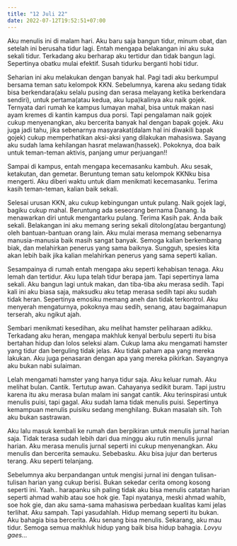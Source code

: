 ```yaml
---
title: "12 Juli 22"
date: 2022-07-12T19:52:51+07:00
---
```


Aku menulis ini di malam hari. Aku baru saja bangun tidur, minum obat, dan setelah ini berusaha tidur lagi. Entah mengapa belakangan ini aku suka sekali tidur. Terkadang aku berharap aku tertidur dan tidak bangun lagi. Sepertinya obatku mulai efektif. Susah tidurku berganti hobi tidur.  

Seharian ini aku melakukan dengan banyak hal. Pagi tadi aku berkumpul bersama teman satu kelompok KKN. Sebelumnya, karena aku sedang tidak bisa berkendara(aku selalu pusing dan serasa melayang ketika berkendara sendiri), untuk pertama(atau kedua, aku lupa)kalinya aku naik gojek. Ternyata dari rumah ke kampus lumayan mahal, bisa untuk makan nasi ayam kremes di kantin kampus dua porsi. Tapi pengalaman naik gojek cukup menyenangkan, aku bercerita banyak hal dengan bapak gojek. Aku juga jadi tahu, jika sebenarnya masyarakat(dalam hal ini diwakili bapak gojek) cukup memperhatikan aksi-aksi yang dilakukan mahasiswa. Sayang aku sudah lama kehilangan hasrat melawan(hassek). Pokoknya, doa baik untuk teman-teman aktivis, panjang umur perjuangan!!  

Sampai di kampus, entah mengapa kecemasanku kambuh. Aku sesak, ketakutan, dan gemetar. Beruntung teman satu kelompok KKNku bisa mengerti. Aku diberi waktu untuk diam menikmati kecemasanku. Terima kasih teman-teman, kalian baik sekali.  

Selesai urusan KKN, aku cukup kebingungan untuk pulang. Naik gojek lagi, bagiku cukup mahal. Beruntung ada seseorang bernama Danang. Ia menawarkan diri untuk mengantarku pulang. Terima Kasih pak. Anda baik sekali. Belakangan ini aku memang sering sekali ditolong(atau bergantung) oleh bantuan-bantuan orang lain. Aku mulai merasa memang sebenarnya manusia-manusia baik masih sangat banyak. Semoga kalian berkembang biak, dan melahirkan penerus yang sama baiknya. Sungguh, spesies kita akan lebih baik jika kalian melahirkan penerus yang sama seperti kalian.  

Sesampainya di rumah entah mengapa aku seperti kehabisan tenaga. Aku lemah dan tertidur. Aku lupa telah tidur berapa jam. Tapi sepertinya lama sekali. Aku bangun lagi untuk makan, dan tiba-tiba aku merasa sedih. Tapi kali ini aku biasa saja, maksudku aku tetap merasa sedih tapi aku sudah tidak heran. Sepertinya emosiku memang aneh dan tidak terkontrol. Aku menyerah mengaturnya, pokoknya mau sedih, senang, atau bagaimanapun terserah, aku ngikut ajah.  

Sembari menikmati kesedihan, aku melihat hamster peliharaan adikku. Terkadang aku heran, mengapa makhluk kenyal berbulu seperti itu bisa bertahan hidup dan lolos seleksi alam. Cukup lama aku mengamati hamster yang tidur dan berguling tidak jelas. Aku tidak paham apa yang mereka lakukan. Aku juga penasaran dengan apa yang mereka pikirkan. Sayangnya aku bukan nabi sulaiman.  

Lelah mengamati hamster yang hanya tidur saja. Aku keluar rumah. Aku melihat bulan. Cantik. Tertutup awan. Cahayanya sedikit buram. Tapi justru karena itu aku merasa bulan malam ini sangat cantik. Aku terinspirasi untuk menulis puisi, tapi gagal. Aku sudah lama tidak menulis puisi. Sepertinya kemampuan menulis puisiku sedang menghilang. Bukan masalah sih. Toh aku bukan sastrawan.  

Aku lalu masuk kembali ke rumah dan berpikiran untuk menulis jurnal harian saja. Tidak terasa sudah lebih dari dua minggu aku rutin menulis jurnal harian. Aku merasa menulis jurnal seperti ini cukup menyenangkan. Aku menulis dan bercerita semauku. Sebebasku. Aku bisa jujur dan berterus terang. Aku seperti telanjang.  

Sebelumnya aku berpandangan untuk mengisi jurnal ini dengan tulisan-tulisan harian yang cukup berisi. Bukan sekedar cerita omong kosong seperti ini. Yaah.. harapanku sih paling tidak aku bisa menulis catatan harian seperti ahmad wahib atau soe hok gie. Tapi nyatanya, meski ahmad wahib, soe hok gie, dan aku sama-sama mahasiswa perbedaan kualitas kami jelas terlihat. Aku sampah. Tapi yasudahlah. Hidup memang seperti itu bukan. Aku bahagia bisa bercerita. Aku senang bisa menulis. Sekarang, aku mau tidur. Semoga semua makhluk hidup yang baik bisa hidup bahagia. *Lovyu gaes...*